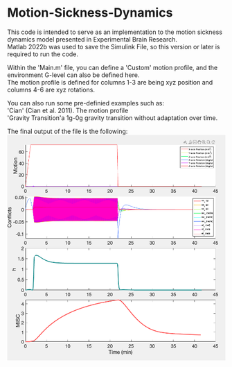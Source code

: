 # Motion-Sickness-Dynamics

This code is intended to serve as an implementation to the motion sickness dynamics model presented in Experimental Brain Research.\
Matlab 2022b was used to save the Simulink File, so this version or later is required to run the code.

Within the 'Main.m' file, you can define a 'Custom' motion profile, and the environment G-level can also be defined here.\
The motion profile is defined for columns 1-3 are being xyz position and columns 4-6 are xyz rotations.

You can also run some pre-definied examples such as:\
'Cian' (Cian et al. 2011). The motion profile \
'Gravity Transition'a 1g-0g gravity transition without adaptation over time.

The final output of the file is the following:
![Screenshot](ExampleOutput.png)

